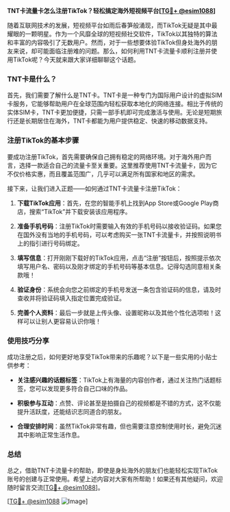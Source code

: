 **TNT卡流量卡怎么注册TikTok？轻松搞定海外短视频平台[[TG💪+ @esim1088](https://t.me/s/esim1088)]**

随着互联网技术的发展，短视频平台如雨后春笋般涌现，而TikTok无疑是其中最耀眼的一颗明星。作为一个风靡全球的短视频社交软件，TikTok以其独特的算法和丰富的内容吸引了无数用户。然而，对于一些想要体验TikTok但身处海外的朋友来说，却可能面临注册难的问题。那么，如何利用TNT卡流量卡顺利注册并使用TikTok呢？今天就来跟大家详细聊聊这个话题。

### TNT卡是什么？

首先，我们需要了解什么是TNT卡。TNT卡是一种专门为国际用户设计的虚拟SIM卡服务，它能够帮助用户在全球范围内轻松获取本地化的网络连接。相比于传统的实体SIM卡，TNT卡更加便捷，只需一部手机即可完成激活与使用。无论是短期旅行还是长期居住在海外，TNT卡都能为用户提供稳定、快速的移动数据支持。

### 注册TikTok的基本步骤

要成功注册TikTok，首先需要确保自己拥有稳定的网络环境。对于海外用户而言，选择一款适合自己的流量卡至关重要。这里推荐使用TNT卡流量卡，因为它不仅价格实惠，而且覆盖范围广，几乎可以满足所有国家和地区的需求。

接下来，让我们进入正题——如何通过TNT卡流量卡注册TikTok：

1. **下载TikTok应用**：首先，在您的智能手机上找到App Store或Google Play商店，搜索“TikTok”并下载安装该应用程序。
   
2. **准备手机号码**：注册TikTok时需要输入有效的手机号码以接收验证码。如果您在国外没有当地的手机号码，可以考虑购买一张TNT卡流量卡，并按照说明书上的指引进行号码绑定。

3. **填写信息**：打开刚刚下载好的TikTok应用，点击“注册”按钮后，按照提示依次填写用户名、密码以及刚才绑定的手机号码等基本信息。记得勾选同意相关条款哦！

4. **验证身份**：系统会向您之前绑定的手机号发送一条包含验证码的信息，请及时查收并将验证码填入指定位置完成验证。

5. **完善个人资料**：最后一步就是上传头像、设置昵称以及其他个性化选项啦！这样可以让别人更容易认识你哦！

### 使用技巧分享

成功注册之后，如何更好地享受TikTok带来的乐趣呢？以下是一些实用的小贴士供参考：

- **关注感兴趣的话题标签**：TikTok上有海量的内容创作者，通过关注热门话题标签，您可以发现更多符合自己口味的作品。
  
- **积极参与互动**：点赞、评论甚至是拍摄自己的视频都是不错的方式，这不仅能提升活跃度，还能结识志同道合的朋友。

- **合理安排时间**：虽然TikTok非常有趣，但也需要注意控制使用时长，避免沉迷其中影响正常生活作息。

### 总结

总之，借助TNT卡流量卡的帮助，即使是身处海外的朋友们也能轻松实现TikTok账号的创建与正常使用。希望上述内容对大家有所帮助！如果还有其他疑问，欢迎随时留言交流[[TG💪+ @esim1088](https://t.me/s/esim1088)]。

[[TG💪+ @esim1088](https://t.me/s/esim1088) ![Image](https://i.postimg.cc/4NQfJmqS/Snipaste-2025-05-13-00-14-12.png)]